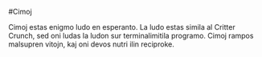 #Cimoj

Cimoj estas enigmo ludo en esperanto.  La ludo estas simila al Critter Crunch,
sed oni ludas la ludon sur terminalimitila programo.  Cimoj rampos malsupren
vitojn, kaj oni devos nutri ilin reciproke.  
